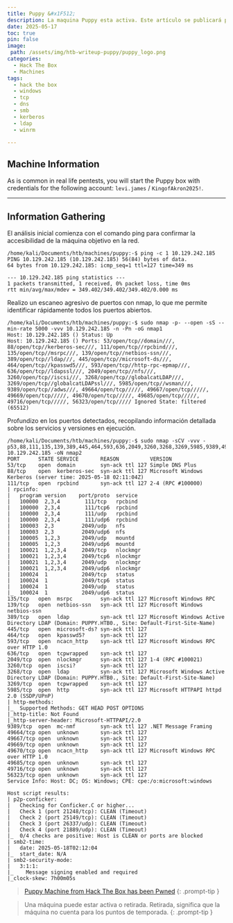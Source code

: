 ```yaml
---
title: Puppy &#x1F512;
description: La maquina Puppy esta activa. Este artículo se publicará para acceso público una vez que la maquina se retire, según la política de HackTheBox.
date: 2025-05-17
toc: true
pin: false
image:
 path: /assets/img/htb-writeup-puppy/puppy_logo.png
categories:
  - Hack The Box
  - Machines
tags:
  - hack the box
  - windows
  - tcp
  - dns
  - smb
  - kerberos
  - ldap
  - winrm

---
```

## Machine Information

As is common in real life pentests, you will start the Puppy box with credentials for the following account: `levi.james` / `KingofAkron2025!`.

---
## Information Gathering

El análisis inicial comienza con el comando ping para confirmar la accesibilidad de la máquina objetivo en la red.

```terminal
/home/kali/Documents/htb/machines/puppy:-$ ping -c 1 10.129.242.185
PING 10.129.242.185 (10.129.242.185) 56(84) bytes of data.
64 bytes from 10.129.242.185: icmp_seq=1 ttl=127 time=349 ms

--- 10.129.242.185 ping statistics ---
1 packets transmitted, 1 received, 0% packet loss, time 0ms
rtt min/avg/max/mdev = 349.402/349.402/349.402/0.000 ms
```

Realizo un escaneo agresivo de puertos con nmap, lo que me permite identificar rápidamente todos los puertos abiertos.

```terminal
/home/kali/Documents/htb/machines/puppy:-$ sudo nmap -p- --open -sS --min-rate 5000 -vvv 10.129.242.185 -n -Pn -oG nmap1
Host: 10.129.242.185 () Status: Up
Host: 10.129.242.185 () Ports: 53/open/tcp//domain///, 88/open/tcp//kerberos-sec///, 111/open/tcp//rpcbind///, 135/open/tcp//msrpc///, 139/open/tcp//netbios-ssn///, 389/open/tcp//ldap///, 445/open/tcp//microsoft-ds///, 464/open/tcp//kpasswd5///, 593/open/tcp//http-rpc-epmap///, 636/open/tcp//ldapssl///, 2049/open/tcp//nfs///, 3260/open/tcp//iscsi///, 3268/open/tcp//globalcatLDAP///, 3269/open/tcp//globalcatLDAPssl///, 5985/open/tcp//wsman///, 9389/open/tcp//adws///, 49664/open/tcp/////, 49667/open/tcp/////, 49669/open/tcp/////, 49670/open/tcp/////, 49685/open/tcp/////, 49716/open/tcp/////, 56323/open/tcp///// Ignored State: filtered (65512)
```

Profundizo en los puertos detectados, recopilando información detallada sobre los servicios y versiones en ejecución.

```terminal
/home/kali/Documents/htb/machines/puppy:-$ sudo nmap -sCV -vvv -p53,88,111,135,139,389,445,464,593,636,2049,3260,3268,3269,5985,9389,49664,49667,49669,49670,49685,49716,56323 10.129.242.185 -oN nmap2
PORT      STATE SERVICE       REASON          VERSION
53/tcp    open  domain        syn-ack ttl 127 Simple DNS Plus
88/tcp    open  kerberos-sec  syn-ack ttl 127 Microsoft Windows Kerberos (server time: 2025-05-18 02:11:04Z)
111/tcp   open  rpcbind       syn-ack ttl 127 2-4 (RPC #100000)
| rpcinfo: 
|   program version    port/proto  service
|   100000  2,3,4        111/tcp   rpcbind
|   100000  2,3,4        111/tcp6  rpcbind
|   100000  2,3,4        111/udp   rpcbind
|   100000  2,3,4        111/udp6  rpcbind
|   100003  2,3         2049/udp   nfs
|   100003  2,3         2049/udp6  nfs
|   100005  1,2,3       2049/udp   mountd
|   100005  1,2,3       2049/udp6  mountd
|   100021  1,2,3,4     2049/tcp   nlockmgr
|   100021  1,2,3,4     2049/tcp6  nlockmgr
|   100021  1,2,3,4     2049/udp   nlockmgr
|   100021  1,2,3,4     2049/udp6  nlockmgr
|   100024  1           2049/tcp   status
|   100024  1           2049/tcp6  status
|   100024  1           2049/udp   status
|_  100024  1           2049/udp6  status
135/tcp   open  msrpc         syn-ack ttl 127 Microsoft Windows RPC
139/tcp   open  netbios-ssn   syn-ack ttl 127 Microsoft Windows netbios-ssn
389/tcp   open  ldap          syn-ack ttl 127 Microsoft Windows Active Directory LDAP (Domain: PUPPY.HTB0., Site: Default-First-Site-Name)
445/tcp   open  microsoft-ds? syn-ack ttl 127
464/tcp   open  kpasswd5?     syn-ack ttl 127
593/tcp   open  ncacn_http    syn-ack ttl 127 Microsoft Windows RPC over HTTP 1.0
636/tcp   open  tcpwrapped    syn-ack ttl 127
2049/tcp  open  nlockmgr      syn-ack ttl 127 1-4 (RPC #100021)
3260/tcp  open  iscsi?        syn-ack ttl 127
3268/tcp  open  ldap          syn-ack ttl 127 Microsoft Windows Active Directory LDAP (Domain: PUPPY.HTB0., Site: Default-First-Site-Name)
3269/tcp  open  tcpwrapped    syn-ack ttl 127
5985/tcp  open  http          syn-ack ttl 127 Microsoft HTTPAPI httpd 2.0 (SSDP/UPnP)
| http-methods: 
|_  Supported Methods: GET HEAD POST OPTIONS
|_http-title: Not Found
|_http-server-header: Microsoft-HTTPAPI/2.0
9389/tcp  open  mc-nmf        syn-ack ttl 127 .NET Message Framing
49664/tcp open  unknown       syn-ack ttl 127
49667/tcp open  unknown       syn-ack ttl 127
49669/tcp open  unknown       syn-ack ttl 127
49670/tcp open  ncacn_http    syn-ack ttl 127 Microsoft Windows RPC over HTTP 1.0
49685/tcp open  unknown       syn-ack ttl 127
49716/tcp open  unknown       syn-ack ttl 127
56323/tcp open  unknown       syn-ack ttl 127
Service Info: Host: DC; OS: Windows; CPE: cpe:/o:microsoft:windows

Host script results:
| p2p-conficker: 
|   Checking for Conficker.C or higher...
|   Check 1 (port 21248/tcp): CLEAN (Timeout)
|   Check 2 (port 25149/tcp): CLEAN (Timeout)
|   Check 3 (port 26337/udp): CLEAN (Timeout)
|   Check 4 (port 21889/udp): CLEAN (Timeout)
|_  0/4 checks are positive: Host is CLEAN or ports are blocked
| smb2-time: 
|   date: 2025-05-18T02:12:04
|_  start_date: N/A
| smb2-security-mode: 
|   3:1:1: 
|_    Message signing enabled and required
|_clock-skew: 7h00m05s
```

> <a href="https://www.hackthebox.com/achievement/machine/1521382/661" target="_blank">Puppy Machine from Hack The Box has been Pwned</a>
{: .prompt-tip }

> Una máquina puede estar activa o retirada. Retirada, significa que la máquina no cuenta para los puntos de temporada.
{: .prompt-tip }
